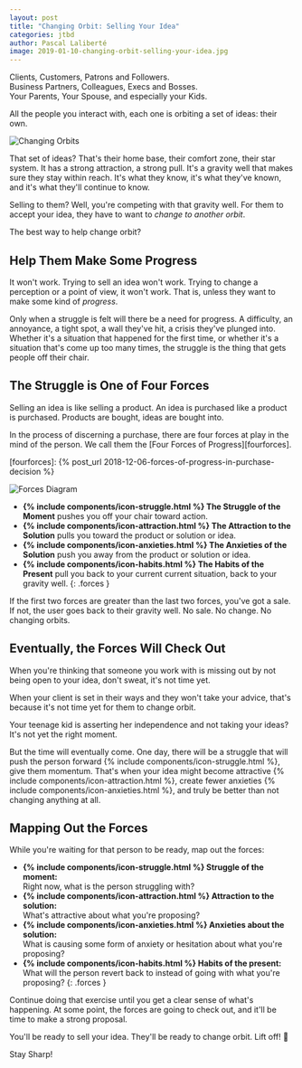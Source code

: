 ```yaml
---
layout: post
title: "Changing Orbit: Selling Your Idea"
categories: jtbd
author: Pascal Laliberté
image: 2019-01-10-changing-orbit-selling-your-idea.jpg
---
```


Clients, Customers, Patrons and Followers.  
Business Partners, Colleagues, Execs and Bosses.  
Your Parents, Your Spouse, and especially your Kids.

All the people you interact with, each one is orbiting a set of ideas: their own.

![Changing Orbits](/assets/images/posts/2019-01-10-changing-orbit-selling-your-idea-01.svg)

That set of ideas? That's their home base, their comfort zone, their star system. It has a strong attraction, a strong pull. It's a gravity well that makes sure they stay within reach. It's what they know, it's what they've known, and it's what they'll continue to know.

Selling to them? Well, you're competing with that gravity well. For them to accept your idea, they have to want to _change to another orbit_.

The best way to help change orbit?

## Help Them Make Some Progress

It won't work. Trying to sell an idea won't work. Trying to change a perception or a point of view, it won't work. That is, unless they want to make some kind of _progress_.

Only when a struggle is felt will there be a need for progress. A difficulty, an annoyance, a tight spot, a wall they've hit, a crisis they've plunged into. Whether it's a situation that happened for the first time, or whether it's a situation that's come up too many times, the struggle is the thing that gets people off their chair.

## The Struggle is One of Four Forces

Selling an idea is like selling a product. An idea is purchased like a product is purchased. Products are bought, ideas are bought into.

In the process of discerning a purchase, there are four forces at play in the mind of the person. We call them the [Four Forces of Progress][fourforces].

[fourforces]: {% post_url 2018-12-06-forces-of-progress-in-purchase-decision %}

![Forces Diagram](/assets/images/posts/2018-12-06-forces-of-progress-diagram-01.svg)

* **{% include components/icon-struggle.html %} The Struggle of the Moment** pushes you off your chair toward action.
* **{% include components/icon-attraction.html %} The Attraction to the Solution** pulls you toward the product or solution or idea.
* **{% include components/icon-anxieties.html %} The Anxieties of the Solution** push you away from the product or solution or idea.
* **{% include components/icon-habits.html %} The Habits of the Present** pull you back to your current current situation, back to your gravity well.
{: .forces }

If the first two forces are greater than the last two forces, you've got a sale. If not, the user goes back to their gravity well. No sale. No change. No changing orbits.

## Eventually, the Forces Will Check Out

When you're thinking that someone you work with is missing out by not being open to your idea, don't sweat, it's not time yet.

When your client is set in their ways and they won't take your advice, that's because it's not time yet for them to change orbit.

Your teenage kid is asserting her independence and not taking your ideas? It's not yet the right moment.

But the time will eventually come. One day, there will be a struggle that will push the person forward {% include components/icon-struggle.html %}, give them momentum. That's when your idea might become attractive {% include components/icon-attraction.html %}, create fewer anxieties {% include components/icon-anxieties.html %}, and truly be better than not changing anything at all.

## Mapping Out the Forces

While you're waiting for that person to be ready, map out the forces:

* **{% include components/icon-struggle.html %} Struggle of the moment:**<br>Right now, what is the person struggling with?
* **{% include components/icon-attraction.html %} Attraction to the solution:**<br>What's attractive about what you're proposing? 
* **{% include components/icon-anxieties.html %} Anxieties about the solution:**<br>What is causing some form of anxiety or hesitation about what you're proposing?
* **{% include components/icon-habits.html %} Habits of the present:**<br>What will the person revert back to instead of going with what you're proposing?
{: .forces }

Continue doing that exercise until you get a clear sense of what's happening. At some point, the forces are going to check out, and it'll be time to make a strong proposal. 

You'll be ready to sell your idea. They'll be ready to change orbit. Lift off! 🚀

Stay Sharp!
